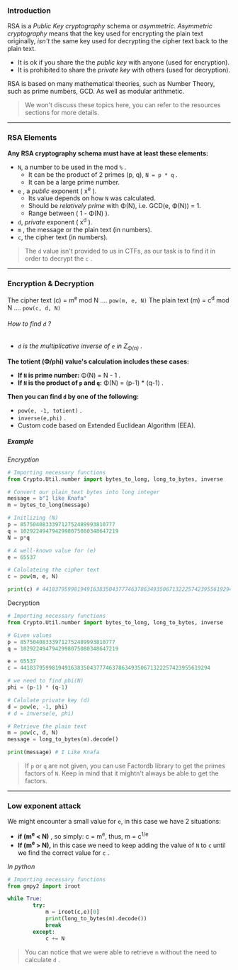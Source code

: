 
### Introduction

RSA is a *Public Key cryptography* schema or *asymmetric*. *Asymmetric cryptography* means that the key used for encrypting the plain text originally, *isn't* the same key used for decrypting the cipher text back to the plain text.

- It is ok if you share the the *public key* with anyone (used for encryption).
- It is prohibited to share the *private key* with others (used for decryption).

RSA is based on many mathematical theories, such as Number Theory, such as prime numbers, GCD. As well as modular arithmetic.

>We won't discuss these topics here, you can refer to the resources sections for more details.

---
### RSA Elements

**Any RSA cryptography schema must have at least these elements:**

- `N`, a number to be used in the mod `%` .
	- It can be the product of 2 primes (p, q), `N = p * q` .
	- It can be a large prime number.
- `e` , a *public* exponent ( x<sup>e</sup> ).
	- Its value depends on how `N` was calculated.
	- Should be *relatively prime* with Φ(N), i.e. GCD(e, Φ(N)) = 1.
	- Range between ( 1 - Φ(N) ).
- `d`, *private* exponent ( x<sup>d</sup> ).
- `m` , the message or the plain text (in numbers).
- `c`, the cipher text (in numbers).

>The `d` value isn't provided to us in CTFs, as our task is to find it in order to decrypt the `c` .

---
### Encryption & Decryption

The cipher text (c) = m<sup>e</sup> mod N   ....   `pow(m, e, N)`
The plain text (m) =  c<sup>d</sup> mod N    ....   `pow(c, d, N)`

###### *How to find `d` ?*

- *`d` is the multiplicative inverse of `e` in Z<sub>Φ(n)</sub> .*

**The totient (Φ/phi) value's calculation includes these cases:**
- **If `N` is prime number:** Φ(N) = N - 1 .
- **If `N` is the product of `p` and `q`:**  Φ(N) = (p-1) * (q-1) .

**Then you can find `d` by one of the following:** 
- `pow(e, -1, totient)` .
- `inverse(e,phi)` .
- Custom code based on Extended Euclidean Algorithm (EEA).

##### Example

*Encryption*
```Python
# Importing necessary functions
from Crypto.Util.number import bytes_to_long, long_to_bytes, inverse

# Convert our plain_text bytes into long integer
message = b"I like Knafa"
m = bytes_to_long(message)

# Initlizing (N)
p = 857504083339712752489993810777
q = 1029224947942998075080348647219
N = p*q

# A well-known value for (e)
e = 65537

# Calulateing the cipher text
c = pow(m, e, N)

print(c) # 441837959981949163835043777463786349350671322257423955619294
```

Decryption
```Python
# Importing necessary functions
from Crypto.Util.number import bytes_to_long, long_to_bytes, inverse

# Given values
p = 857504083339712752489993810777
q = 1029224947942998075080348647219

e = 65537
c = 441837959981949163835043777463786349350671322257423955619294

# we need to find phi(N)
phi = (p-1) * (q-1)

# Calulate private key (d)
d = pow(e, -1, phi)
# d = inverse(e, phi)

# Retrieve the plain text
m = pow(c, d, N)
message = long_to_bytes(m).decode()

print(message) # I Like Knafa
```

>If `p` or `q` are not given, you can use Factordb library to get the primes factors of `N`.
>Keep in mind that it mightn't always be able to get the factors.

---
### Low exponent attack

We might encounter a small value for `e`, in this case we have 2 situations:
- **if (m<sup>e</sup> < N)** , so simply:
	c = m<sup>e</sup>,      thus,   m = <sqrt></sqrt> c<sup>1/e</sup> 
- **If (m<sup>e</sup> > N),** in this case we need to keep adding the value of `N` to `c` until we find the correct value for `c` .

*In python*
```Python
# Importing necessary functions
from gmpy2 import iroot

while True:
		try:	
			m = iroot(c,e)[0]
			print(long_to_bytes(m).decode())
			break
		except:
			c += N
```

>You can notice that we were able to retrieve `m` without the need to calculate `d` .